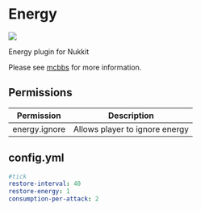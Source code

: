 # Energy
[![](https://i.loli.net/2019/02/27/5c7695c09f31a.gif)](http://www.mcbbs.net/thread-847948-1-1.html "精力")

Energy plugin for Nukkit

Please see [mcbbs](http://www.mcbbs.net/thread-847948-1-1.html) for more information.
## Permissions
| Permission | Description |
| - | - |
| energy.ignore | Allows player to ignore energy |
## config.yml
```yaml
#tick
restore-interval: 40
restore-energy: 1
consumption-per-attack: 2
```
